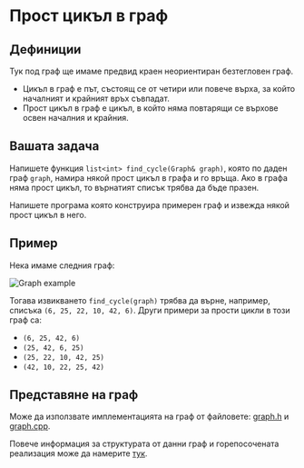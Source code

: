 Прост цикъл в граф
==================

Дефиниции
---------
Тук под граф ще имаме предвид краен неориентиран безтегловен граф.

* Цикъл в граф е път, състоящ се от четири или повече върха,
за който началният и крайният връх съвпадат.
* Прост цикъл в граф е цикъл, в който няма повтарящи се върхове освен началния
и крайния.

Вашата задача
-------------
Напишете функция `list<int> find_cycle(Graph& graph)`,
която по даден граф `graph`, намира някой прост цикъл в графа и го връща.
Ако в графа няма прост цикъл, то върнатият списък трябва да бъде празен.

Напишете програма която конструира примерен граф и извежда някой прост цикъл
в него.

Пример
------
Нека имаме следния граф:

![Graph example](https://cdn.rawgit.com/dimitaruzunov/data-structures-fmi-2016/cddc11ba/homework/5/graph-example.svg 'Graph example')

Тогава извикването `find_cycle(graph)` трябва да върне, например, списъка
`(6, 25, 22, 10, 42, 6)`. Други примери за прости цикли в този граф са:
* `(6, 25, 42, 6)`
* `(25, 42, 6, 25)`
* `(25, 22, 10, 42, 25)`
* `(42, 10, 22, 25, 42)`

Представяне на граф
-------------------
Може да използвате имплементацията на граф от файловете:
[graph.h](graph.h) и [graph.cpp](graph.cpp).

Повече информация за структурата от данни граф и
горепосочената реализация може да намерите
[тук](../../practicum/graph/README.md).

